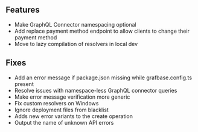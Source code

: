 ## Features

- Make GraphQL Connector namespacing optional
- Add replace payment method endpoint to allow clients to change their payment
  method
- Move to lazy compilation of resolvers in local dev

## Fixes

- Add an error message if package.json missing while grafbase.config.ts present
- Resolve issues with namespace-less GraphQL connector queries
- Make error message verification more generic
- Fix custom resolvers on Windows
- Ignore deployment files from blacklist
- Adds new error variants to the create operation
- Output the name of unknown API errors
